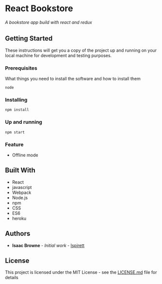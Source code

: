 # React Bookstore
###### A bookstore app build with react and redux
##### 

## Getting Started

These instructions will get you a copy of the project up and running on your local machine for development and testing purposes.

### Prerequisites

What things you need to install the software and how to install them
```
node
```


### Installing
```
npm install 
```


### Up and running
```
npm start
```
### Feature

* Offline mode


## Built With

* React
* javascript
* Webpack
* Node.js
* npm
* CSS
* ES6
* heroku


## Authors

* **Isaac Browne** - *Initial work* - [Ispirett](https://github.com/isprett)



## License
This project is licensed under the MIT License - see the [LICENSE.md](LICENSE.md) file for details





